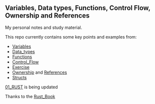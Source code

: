 ## Variables, Data types, Functions, Control Flow, Ownership and References

My personal notes and study material.

This repo currently contains some key points and examples from:

- [Variables](variables/src/bin/)
- [Data_types](data_types/src/bin/)
- [Functions](functions/src/bin/)
- [Control_Flow](control_flow/src/bin/)
- [Exercise](exercise/src/bin/)
- [Ownership](ownership/src/bin/) and [References](ownership/src/bin/references.rs)
- [Structs](structs/src/bin/)

[01_RUST](https://github.com/ahmad123m/01_RUST) is being updated

Thanks to the [Rust_Book](https://doc.rust-lang.org/book)
